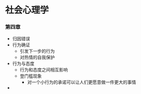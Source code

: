 # 社会心理学



### 第四章

- 归因错误
- 行为确证
  - 引发下一步的行为
  - 对热情的自我保护
- 行为与态度
  - 行为和态度之间相互影响
  - 登门槛现象
    - 对一个小行为的承诺可以让人们更愿意做一件更大的事情
- 

